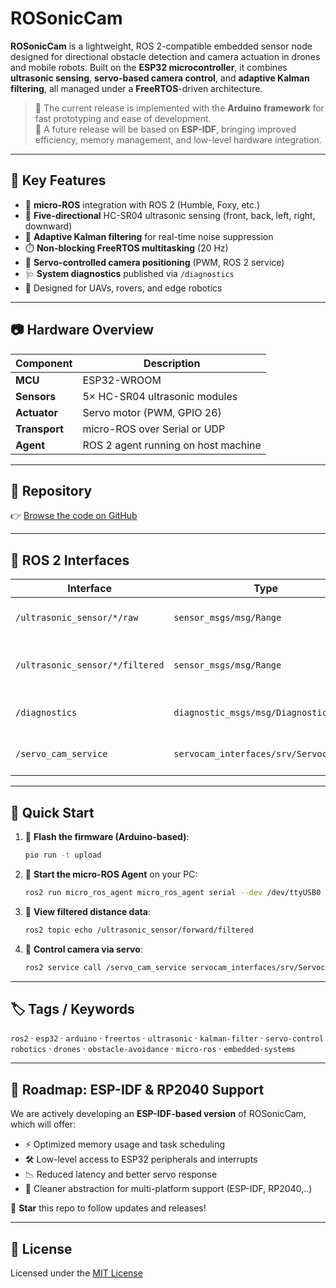 # ROSonicCam

**ROSonicCam** is a lightweight, ROS 2-compatible embedded sensor node designed for directional obstacle detection and camera actuation in drones and mobile robots. Built on the **ESP32 microcontroller**, it combines **ultrasonic sensing**, **servo-based camera control**, and **adaptive Kalman filtering**, all managed under a **FreeRTOS**-driven architecture.

> 🔧 The current release is implemented with the **Arduino framework** for fast prototyping and ease of development.  
> 🚀 A future release will be based on **ESP-IDF**, bringing improved efficiency, memory management, and low-level hardware integration.

---

## 🌟 Key Features

- 🔌 **micro-ROS** integration with ROS 2 (Humble, Foxy, etc.)
- 📡 **Five-directional** HC-SR04 ultrasonic sensing (front, back, left, right, downward)
- 🧠 **Adaptive Kalman filtering** for real-time noise suppression
- ⏱️ **Non-blocking FreeRTOS multitasking** (20 Hz)
- 🎥 **Servo-controlled camera positioning** (PWM, ROS 2 service)
- 🩺 **System diagnostics** published via `/diagnostics`
- 🤖 Designed for UAVs, rovers, and edge robotics

---

## 📷 Hardware Overview

| Component        | Description                         |
|------------------|-------------------------------------|
| **MCU**          | ESP32-WROOM                         |
| **Sensors**      | 5× HC-SR04 ultrasonic modules       |
| **Actuator**     | Servo motor (PWM, GPIO 26)          |
| **Transport**    | micro-ROS over Serial or UDP        |
| **Agent**        | ROS 2 agent running on host machine |

---

## 🔗 Repository

👉 [Browse the code on GitHub](https://github.com/Adem-Aoun/ROSonicCam)

---

## 🚀 ROS 2 Interfaces

| Interface                      | Type                                         | Description                        |
|-------------------------------|----------------------------------------------|------------------------------------|
| `/ultrasonic_sensor/*/raw`    | `sensor_msgs/msg/Range`                      | Unfiltered HC-SR04 readings        |
| `/ultrasonic_sensor/*/filtered` | `sensor_msgs/msg/Range`                    | Kalman-filtered distance estimates |
| `/diagnostics`                | `diagnostic_msgs/msg/DiagnosticStatus`       | Real-time health reporting         |
| `/servo_cam_service`          | `servocam_interfaces/srv/Servocam`           | Set servo angle (0°–180°)          |

---

## 📘 Quick Start

1. 🔧 **Flash the firmware (Arduino-based)**:
   ```bash
   pio run -t upload
    ````

2. 🔌 **Start the micro-ROS Agent** on your PC:

   ```bash
   ros2 run micro_ros_agent micro_ros_agent serial --dev /dev/ttyUSB0 -b 115200
   ```

3. 📡 **View filtered distance data**:

   ```bash
   ros2 topic echo /ultrasonic_sensor/forward/filtered
   ```

4. 🎥 **Control camera via servo**:

   ```bash
   ros2 service call /servo_cam_service servocam_interfaces/srv/Servocam "{angle_deg: 90.0}"
   ```

---

## 🏷️ Tags / Keywords

`ros2` · `esp32` · `arduino` · `freertos` · `ultrasonic` · `kalman-filter` · `servo-control`
`robotics` · `drones` · `obstacle-avoidance` · `micro-ros` · `embedded-systems`

---

## 📅 Roadmap: ESP-IDF & RP2040 Support

We are actively developing an **ESP-IDF-based version** of ROSonicCam, which will offer:

* ⚡ Optimized memory usage and task scheduling
* 🛠️ Low-level access to ESP32 peripherals and interrupts
* 📉 Reduced latency and better servo response
* 🧠 Cleaner abstraction for multi-platform support (ESP-IDF, RP2040,..)

📌 **Star** this repo to follow updates and releases!

---

## 📄 License

Licensed under the [MIT License](https://opensource.org/licenses/MIT)

